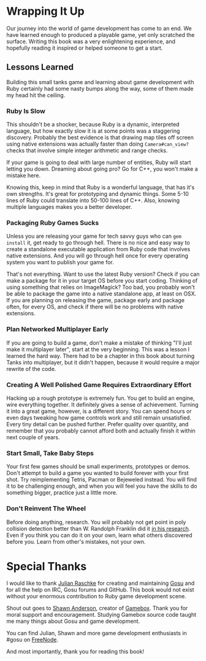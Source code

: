 # Wrapping It Up

Our journey into the world of game development has come to an end. We have learned enough to
produced a playable game, yet only scratched the surface. Writing this book was a very
enlightening experience, and hopefully reading it inspired or helped someone to get a start.

## Lessons Learned

Building this small tanks game and learning about game development with Ruby certainly had some
nasty bumps along the way, some of them made my head hit the ceiling.

### Ruby Is Slow

This shouldn't be a shocker, because Ruby is a dynamic, interpreted language, but how exactly slow
it is at some points was a staggering discovery. Probably the best evidence is that drawing map
tiles off screen using native extensions was actually faster than doing `Camera#can_view?` checks
that involve simple integer arithmetic and range checks.

If your game is going to deal with large number of entities, Ruby will start letting you down.
Dreaming about going pro? Go for C++, you won't make a mistake here.

Knowing this, keep in mind that Ruby is a wonderful language, that has it's own strengths. It's
great for prototyping and dynamic things. Some 5-10 lines of Ruby could translate into 50-100 lines
of C++. Also, knowing multiple languages makes you a better developer.

### Packaging Ruby Games Sucks

Unless you are releasing your game for tech savvy guys who can `gem install` it, get ready to go
through hell. There is no nice and easy way to create a
standalone executable application from Ruby code that involves native extensions. And you will go
through hell once for every operating system you want to publish your game for.

That's not everything. Want to use the
latest Ruby version? Check if you can make a package for it in your target OS before you start
coding. Thinking of using something that relies on ImageMagick? Too bad, you probably won't be able
to package the game into a native standalone app, at least on OSX. If you are planning on releasing
the game, package early and package often, for every OS, and check if there will be no problems
with native extensions.

### Plan Networked Multiplayer Early

If you are going to build a game, don't make a mistake of thinking "I'll just make it multiplayer
later", start at the very beginning. This was a lesson I learned the hard way. There had to be a
chapter in this book about turning Tanks into multiplayer, but it didn't happen, because it would
require a major rewrite of the code.

### Creating A Well Polished Game Requires Extraordinary Effort

Hacking up a rough prototype is extremely fun. You get to build an engine, wire everything
together. It definitely gives a sense of achievement. Turning it into a great game, however, is a
different story. You can spend hours or even days tweaking how game controls work and still remain
unsatisfied. Every tiny detail can be pushed further. Prefer quality over quantity, and remember
that you probably cannot afford both and actually finish it within next couple of years.

### Start Small, Take Baby Steps

Your first few games should be small experiments, prototypes or demos. Don't attempt to build a
game you wanted to build forever with your first shot. Try reimplementing Tetris, Pacman or
Bejeweled instead. You will find it to be challenging enough, and when you will feel you have the
skills to do something bigger, practice just a little more.

### Don't Reinvent The Wheel

Before doing anything, research. You will probably not get point in poly collision detection better
than W. Randolph Franklin did it [in his research](http://www.ecse.rpi.edu/~wrf/Research/Short_Notes/pnpoly.html).
Even if you think you can do it on your own, learn what others discovered before you. Learn from
other's mistakes, not your own.

# Special Thanks

I would like to thank [Julian Raschke](https://github.com/jlnr) for creating and maintaining
[Gosu](https://github.com/jlnr/gosu) and for all the help on IRC, Gosu forums and GitHub. This book
would not exist without your enormous contribution to Ruby game development scene.

Shout out goes to [Shawn Anderson](https://github.com/shawn42), creator of
[Gamebox](http://gamebox.io). Thank you for moral support and encouragement.
Studying Gamebox source code taught me many things about Gosu and game development.

You can find Julian, Shawn and more game development enthusiasts in #gosu on
[FreeNode](https://freenode.net/).

And most importantly, thank you for reading this book!
